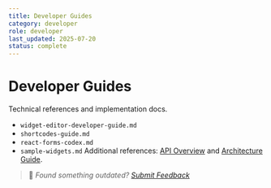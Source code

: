 ```yaml
---
title: Developer Guides
category: developer
role: developer
last_updated: 2025-07-20
status: complete
---
```


# Developer Guides

Technical references and implementation docs.

- `widget-editor-developer-guide.md`
- `shortcodes-guide.md`
- `react-forms-codex.md`
- `sample-widgets.md`
Additional references: [API Overview](../api/README.md) and [Architecture Guide](../architecture/dev-structure.md).

> 💬 *Found something outdated? [Submit Feedback](../feedback.md)*
